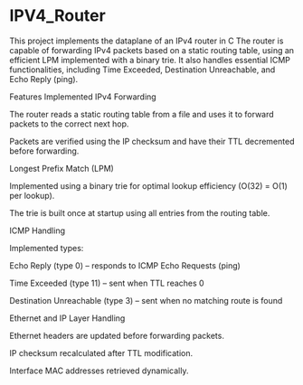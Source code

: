 # IPV4_Router
This project implements the dataplane of an IPv4 router in C The router is capable of forwarding IPv4 packets based on a static routing table, using an efficient LPM implemented with a binary trie. It also handles essential ICMP  functionalities, including Time Exceeded, Destination Unreachable, and Echo Reply (ping).

  Features Implemented
  IPv4 Forwarding

The router reads a static routing table from a file and uses it to forward packets to the correct next hop.

Packets are verified using the IP checksum and have their TTL decremented before forwarding.

  Longest Prefix Match (LPM)

Implemented using a binary trie for optimal lookup efficiency (O(32) = O(1) per lookup).

The trie is built once at startup using all entries from the routing table.

  ICMP Handling

Implemented types:

Echo Reply (type 0) – responds to ICMP Echo Requests (ping)

Time Exceeded (type 11) – sent when TTL reaches 0

Destination Unreachable (type 3) – sent when no matching route is found

  Ethernet and IP Layer Handling

Ethernet headers are updated before forwarding packets.

IP checksum recalculated after TTL modification.

Interface MAC addresses retrieved dynamically.
